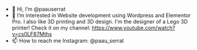 - 👋 Hi, I’m @paauserrat
- 👀 I’m interested in Website development using Wordpress and Elementor Pro. I also like 3D printing and 3D design. I'm the designer of a Lego 3D printer! Check it on my channel: https://www.youtube.com/watch?v=cs0LF87Mths
- 📫 How to reach me Instagram: @paau_serrat
